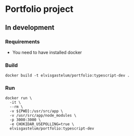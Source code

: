 # Portfolio project

## In development
### Requirements
- You need to have installed docker

### Build
```
docker build -t elvisgastelum/portfolio:typescript-dev .
```

### Run
```
docker run \
  -it \
  --rm \
  -v ${PWD}:/usr/src/app \
  -v /usr/src/app/node_modules \
  -p 3000:3000 \
  -e CHOKIDAR_USEPOLLING=true \
  elvisgastelum/portfolio:typescript-dev
```